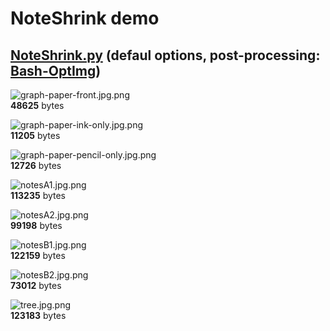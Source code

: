 # NoteShrink demo

## [NoteShrink.py](https://github.com/mzucker/noteshrink) (defaul options, post-processing: [Bash-OptImg](https://github.com/BASH-Auto-Tools/bash-optimg))

![graph-paper-front.jpg.png](graph-paper-front.jpg.png)  
**48625** bytes

![graph-paper-ink-only.jpg.png](graph-paper-ink-only.jpg.png)  
**11205** bytes

![graph-paper-pencil-only.jpg.png](graph-paper-pencil-only.jpg.png)  
**12726** bytes

![notesA1.jpg.png](notesA1.jpg.png)  
**113235** bytes

![notesA2.jpg.png](notesA2.jpg.png)  
**99198** bytes

![notesB1.jpg.png](notesB1.jpg.png)  
**122159** bytes

![notesB2.jpg.png](notesB2.jpg.png)  
**73012** bytes

![tree.jpg.png](tree.jpg.png)  
**123183** bytes

